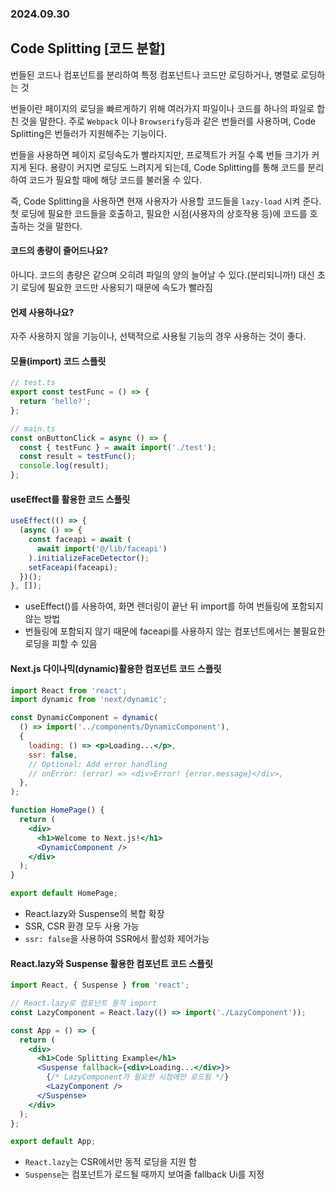 ### 2024.09.30

## Code Splitting [코드 분할]

번들된 코드나 컴포넌트를 분리하여 특정 컴포넌트나 코드만 로딩하거나, 병렬로 로딩하는 것

번들이란 페이지의 로딩을 빠르게하기 위해 여러가지 파일이나 코드를 하나의 파일로 합친 것을 말한다.
주로 `Webpack` 이나 `Browserify`등과 같은 번들러를 사용하며, Code Splitting은 번들러가 지원해주는 기능이다.

번들을 사용하면 페이지 로딩속도가 빨라지지만, 프로젝트가 커질 수록 번들 크기가 커지게 된다. 용량이 커지면 로딩도 느려지게 되는데, Code Splitting를 통해 코드를 분리하여 코드가 필요할 때에 해당 코드를 불러올 수 있다.

즉, Code Splitting을 사용하면 현재 사용자가 사용할 코드들을 `lazy-load` 시켜 준다.
첫 로딩에 필요한 코드들을 호출하고, 필요한 시점(사용자의 상호작용 등)에 코드를 호출하는 것을 말한다.

#### 코드의 총량이 줄어드나요?

아니다. 코드의 총량은 같으며 오히려 파일의 양의 늘어날 수 있다.(분리되니까!)
대신 초기 로딩에 필요한 코드만 사용되기 때문에 속도가 빨라짐

#### 언제 사용하나요?

자주 사용하지 않을 기능이나, 선택적으로 사용될 기능의 경우 사용하는 것이 좋다.

#### 모듈(import) 코드 스플릿

```js
// test.ts
export const testFunc = () => {
  return 'hello?';
};

// main.ts
const onButtonClick = async () => {
  const { testFunc } = await import('./test');
  const result = testFunc();
  console.log(result);
};
```

#### useEffect를 활용한 코드 스플릿

```jsx
useEffect(() => {
  (async () => {
    const faceapi = await (
      await import('@/lib/faceapi')
    ).initializeFaceDetector();
    setFaceapi(faceapi);
  })();
}, []);
```

- useEffect()를 사용하여, 화면 렌더링이 끝난 뒤 import를 하여 번들링에 포함되지 않는 방법
- 번들링에 포함되지 않기 때문에 faceapi를 사용하지 않는 컴포넌트에서는 불필요한 로딩을 피할 수 있음

#### Next.js 다이나믹(dynamic)활용한 컴포넌트 코드 스플릿

```jsx
import React from 'react';
import dynamic from 'next/dynamic';

const DynamicComponent = dynamic(
  () => import('../components/DynamicComponent'),
  {
    loading: () => <p>Loading...</p>,
    ssr: false,
    // Optional: Add error handling
    // onError: (error) => <div>Error! {error.message}</div>,
  },
);

function HomePage() {
  return (
    <div>
      <h1>Welcome to Next.js!</h1>
      <DynamicComponent />
    </div>
  );
}

export default HomePage;
```

- React.lazy와 Suspense의 복합 확장
- SSR, CSR 환경 모두 사용 가능
- `ssr: false`을 사용하여 SSR에서 활성화 제어가능

#### React.lazy와 Suspense 활용한 컴포넌트 코드 스플릿

```jsx
import React, { Suspense } from 'react';

// React.lazy로 컴포넌트 동적 import
const LazyComponent = React.lazy(() => import('./LazyComponent'));

const App = () => {
  return (
    <div>
      <h1>Code Splitting Example</h1>
      <Suspense fallback={<div>Loading...</div>}>
        {/* LazyComponent가 필요한 시점에만 로드됨 */}
        <LazyComponent />
      </Suspense>
    </div>
  );
};

export default App;
```

- `React.lazy`는 CSR에서만 동적 로딩을 지원 함
- `Suspense`는 컴포넌트가 로드될 때까지 보여줄 fallback Ui를 지정
